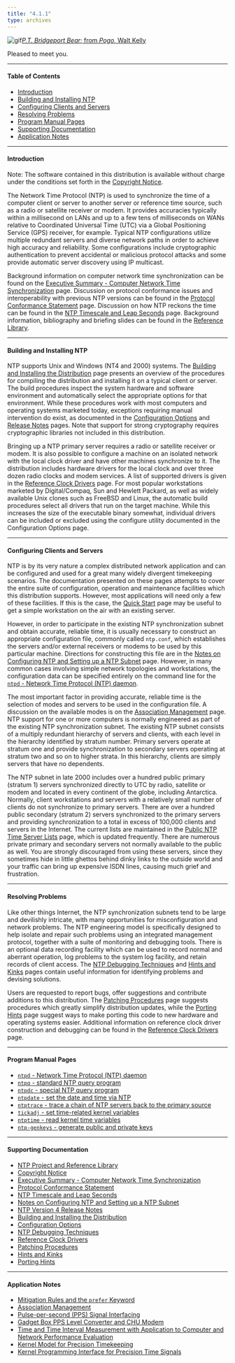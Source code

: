 ```yaml
---
title: "4.1.1"
type: archives
---
```


![gif](/archives/pic/barnstable.gif)[_P.T. Bridgeport Bear_; from _Pogo_, Walt Kelly](/reflib/pictures/)

Pleased to meet you.  

* * *

#### Table of Contents

*  [Introduction](/archives/4.1.1/#introduction)
*  [Building and Installing NTP](/archives/4.1.1/#building-and-installing-ntp)
*  [Configuring Clients and Servers](/archives/4.1.1/#configuring-clients-and-servers)
*  [Resolving Problems](/archives/4.1.1/#resolving-problems)
*  [Program Manual Pages](/archives/4.1.1/#program-manual-pages)
*  [Supporting Documentation](/archives/4.1.1/#supporting-documentation)
*  [Application Notes](/archives/4.1.1/#application-notes)

* * *

#### Introduction

Note: The software contained in this distribution is available without charge under the conditions set forth in the [Copyright Notice](/archives/4.1.1/copyright/).

The Network Time Protocol (NTP) is used to synchronize the time of a computer client or server to another server or reference time source, such as a radio or satellite receiver or modem. It provides accuracies typically within a millisecond on LANs and up to a few tens of milliseconds on WANs relative to Coordinated Universal Time (UTC) via a Global Positioning Service (GPS) receiver, for example. Typical NTP configurations utilize multiple redundant servers and diverse network paths in order to achieve high accuracy and reliability. Some configurations include cryptographic authentication to prevent accidental or malicious protocol attacks and some provide automatic server discovery using IP multicast.

Background information on computer network time synchronization can be found on the [Executive Summary - Computer Network Time Synchronization](/archives/4.1.1/exec/) page. Discussion on protocol conformance issues and interoperability with previous NTP versions can be found in the [Protocol Conformance Statement](/archives/4.1.1/biblio/) page. Discussion on how NTP reckons the time can be found in the [NTP Timescale and Leap Seconds](/archives/4.1.1/leap/) page. Background information, bibliography and briefing slides can be found in the [Reference Library](/reflib/).

* * *

#### Building and Installing NTP

NTP supports Unix and Windows (NT4 and 2000) systems. The [Building and Installing the Distribution](/archives/4.1.1/build/) page presents an overview of the procedures for compiling the distribution and installing it on a typical client or server. The build procedures inspect the system hardware and software environment and automatically select the appropriate options for that environment. While these procedures work with most computers and operating systems marketed today, exceptions requiring manual intervention do exist, as documented in the [Configuration Options](/archives/4.1.1/config/) and [Release Notes](/archives/4.1.1/release/) pages. Note that support for strong cryptography requires cryptographic libraries not included in this distribution.

Bringing up a NTP primary server requires a radio or satellite receiver or modem. It is also possible to configure a machine on an isolated network with the local clock driver and have other machines synchronize to it. The distribution includes hardware drivers for the local clock and over three dozen radio clocks and modem services. A list of supported drivers is given in the [Reference Clock Drivers](/archives/4.1.1/refclock/) page. For most popular workstations marketed by Digital/Compaq, Sun and Hewlett Packard, as well as widely available Unix clones such as FreeBSD and Linux, the automatic build procedures select all drivers that run on the target machine. While this increases the size of the executable binary somewhat, individual drivers can be included or excluded using the configure utility documented in the Configuration Options page.

* * *

#### Configuring Clients and Servers

NTP is by its very nature a complex distributed network application and can be configured and used for a great many widely divergent timekeeping scenarios. The documentation presented on these pages attempts to cover the entire suite of configuration, operation and maintenance facilities which this distribution supports. However, most applications will need only a few of these facilities. If this is the case, the [Quick Start](/archives/4.1.1/quick/) page may be useful to get a simple workstation on the air with an existing server.

However, in order to participate in the existing NTP synchronization subnet and obtain accurate, reliable time, it is usually necessary to construct an appropriate configuration file, commonly called <code>ntp.conf</code>, which establishes the servers and/or external receivers or modems to be used by this particular machine. Directions for constructing this file are in the [Notes on Configuring NTP and Setting up a NTP Subnet](/archives/4.1.1/notes/) page. However, in many common cases involving simple network topologies and workstations, the configuration data can be specified entirely on the command line for the [<code>ntpd</code> - Network Time Protocol (NTP) daemon](/archives/4.1.1/ntpd/).

The most important factor in providing accurate, reliable time is the selection of modes and servers to be used in the configuration file. A discussion on the available modes is on the [Association Management](/archives/4.1.1/assoc/) page. NTP support for one or more computers is normally engineered as part of the existing NTP synchronization subnet. The existing NTP subnet consists of a multiply redundant hierarchy of servers and clients, with each level in the hierarchy identified by stratum number. Primary servers operate at stratum one and provide synchronization to secondary servers operating at stratum two and so on to higher strata. In this hierarchy, clients are simply servers that have no dependents.

The NTP subnet in late 2000 includes over a hundred public primary (stratum 1) servers synchronized directly to UTC by radio, satellite or modem and located in every continent of the globe, including Antarctica. Normally, client workstations and servers with a relatively small number of clients do not synchronize to primary servers. There are over a hundred public secondary (stratum 2) servers synchronized to the primary servers and providing synchronization to a total in excess of 100,000 clients and servers in the Internet. The current lists are maintained in the [Public NTP Time Server Lists](https://support.ntp.org/bin/view/Servers/WebHome) page, which is updated frequently. There are numerous private primary and secondary servers not normally available to the public as well. You are strongly discouraged from using these servers, since they sometimes hide in little ghettos behind dinky links to the outside world and your traffic can bring up expensive ISDN lines, causing much grief and frustration.

* * *

#### Resolving Problems

Like other things Internet, the NTP synchronization subnets tend to be large and devilishly intricate, with many opportunities for misconfiguration and network problems. The NTP engineering model is specifically designed to help isolate and repair such problems using an integrated management protocol, together with a suite of monitoring and debugging tools. There is an optional data recording facility which can be used to record normal and aberrant operation, log problems to the system log facility, and retain records of client access. The [NTP Debugging Techniques](/archives/4.1.1/debug/) and [Hints and Kinks](/archives/4.1.1/hints/) pages contain useful information for identifying problems and devising solutions.

Users are requested to report bugs, offer suggestions and contribute additions to this distribution. The [Patching Procedures](/archives/4.1.1/patches/) page suggests procedures which greatly simplify distribution updates, while the [Porting Hints](/archives/4.1.1/porting/) page suggest ways to make porting this code to new hardware and operating systems easier. Additional information on reference clock driver construction and debugging can be found in the [Reference Clock Drivers](/archives/4.1.1/refclock/) page.

* * *

#### Program Manual Pages

*   [<code>ntpd</code> - Network Time Protocol (NTP) daemon](/archives/4.1.1/ntpd/)
*   [<code>ntpq</code> - standard NTP query program](/archives/4.1.1/ntpq/)
*   [<code>ntpdc</code> - special NTP query program](/archives/4.1.1/ntpdc/)
*   [<code>ntpdate</code> - set the date and time via NTP](/archives/4.1.1/ntpdate/)
*   [<code>ntptrace</code> - trace a chain of NTP servers back to the primary source](/archives/4.1.1/ntptrace/)
*   [<code>tickadj</code> - set time-related kernel variables](/archives/4.1.1/tickadj/)
*   [<code>ntptime</code> - read kernel time variables](/archives/4.1.1/ntptime/)
*   [<code>ntp-genkeys</code> - generate public and private keys](/archives/4.1.1/genkeys/)

* * *

#### Supporting Documentation

*   [NTP Project and Reference Library](/reflib/ntp/)
*   [Copyright Notice](/archives/4.1.1/copyright/)
*   [Executive Summary - Computer Network Time Synchronization](/archives/4.1.1/exec/)
*   [Protocol Conformance Statement](/archives/4.1.1/biblio/)
*   [NTP Timescale and Leap Seconds](/archives/4.1.1/leap/)
*   [Notes on Configuring NTP and Setting up a NTP Subnet](/archives/4.1.1/notes/)
*   [NTP Version 4 Release Notes](/archives/4.1.1/release/)
*   [Building and Installing the Distribution](/archives/4.1.1/build/)
*   [Configuration Options](/archives/4.1.1/config/)
*   [NTP Debugging Techniques](/archives/4.1.1/debug/)
*   [Reference Clock Drivers](/archives/4.1.1/refclock/)
*   [Patching Procedures](/archives/4.1.1/patches/)
*   [Hints and Kinks](/archives/4.1.1/hints/)
*   [Porting Hints](/archives/4.1.1/porting/)

* * *

#### Application Notes

*   [Mitigation Rules and the <code>prefer</code> Keyword](/archives/4.1.1/prefer/)
*   [Association Management](/archives/4.1.1/assoc/)
*   [Pulse-per-second (PPS) Signal Interfacing](/archives/4.1.1/pps/)
*   [Gadget Box PPS Level Converter and CHU Modem](/archives/4.1.1/gadget/)
*   [Time and Time Interval Measurement with Application to Computer and Network Performance Evaluation](/archives/4.1.1/measure/)
*   [Kernel Model for Precision Timekeeping](/archives/4.1.1/kern/)
*   [Kernel Programming Interface for Precision Time Signals](/archives/4.1.1/kernpps/)